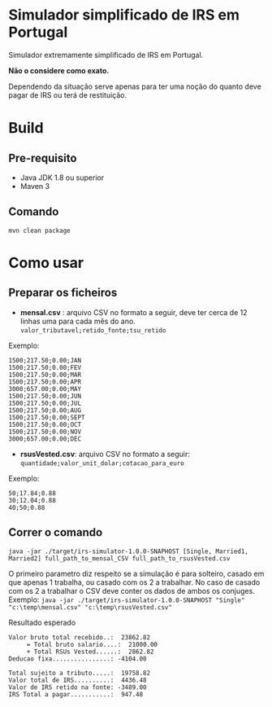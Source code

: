 
# Simulador simplificado de IRS em Portugal

Simulador extremamente simplificado de IRS em Portugal. 

**Não o considere como exato.** 

Dependendo da situação serve apenas para ter uma noção do quanto deve pagar de IRS ou terá de restituição.

# Build

## Pre-requisito

* Java JDK 1.8 ou superior
* Maven 3

## Comando

`mvn clean package`

# Como usar  

## Preparar os ficheiros

* **mensal.csv** : arquivo CSV no formato a seguir, deve ter cerca de 12 linhas uma para cada mês do ano.
 `valor_tributavel;retido_fonte;tsu_retido`
    
Exemplo:

    1500;217.50;0.00;JAN  
    1500;217.50;0.00;FEV  
    1500;217.50;0.00;MAR  
    1500;217.50;0.00;APR  
    3000;657.00;0.00;MAY  
	1500;217.50;0.00;JUN  
	1500;217.50;0.00;JUL  
	1500;217.50;0.00;AUG  
	1500;217.50;0.00;SEPT  
	1500;217.50;0.00;OCT  
	1500;217.50;0.00;NOV  
    3000;657.00;0.00;DEC  

*  **rsusVested.csv**: arquivo CSV no formato a seguir:
 `quantidade;valor_unit_dolar;cotacao_para_euro`

Exemplo:

    50;17.84;0.88  
    30;12.04;0.88  
    40;50;0.88

## Correr o comando

`java -jar ./target/irs-simulator-1.0.0-SNAPHOST [Single, Married1, Married2] full_path_to_mensal_CSV full_path_to_rsusVested.csv`  

O primeiro parametro diz respeito se a simulação é para solteiro, casado em que apenas 1 trabalha, ou casado com os 2 a trabalhar.
No caso de casado com os 2 a trabalhar o CSV deve conter os dados de ambos os conjuges.
Exemplo: `java -jar ./target/irs-simulator-1.0.0-SNAPHOST "Single" "c:\temp\mensal.csv" "c:\temp\rsusVested.csv"`

Resultado esperado 

    Valor bruto total recebido..:  23862.82
    	 = Total bruto salario....:  21000.00
    	 + Total RSUs Vested......:  2862.82
    Deducao fixa................: -4104.00
    
    Total sujeito a tributo.....:  19758.82
    Valor total de IRS..........:  4436.48
    Valor de IRS retido na fonte: -3489.00
    IRS Total a pagar...........:  947.48
